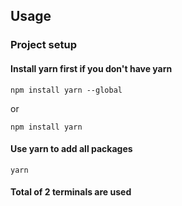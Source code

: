## Usage

### Project setup

#### Install yarn first if you don't have yarn
```
npm install yarn --global
```
or
```
npm install yarn
```
#### Use yarn to add all packages
```
yarn
```

#### Total of 2 terminals are used
```

